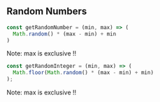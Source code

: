 ## Random Numbers

```js
const getRandomNumber = (min, max) => (
  Math.random() * (max - min) + min
)
```
Note: max is exclusive !!


```js
const getRandomInteger = (min, max) => (
  Math.floor(Math.random() * (max - min) + min)
);
```
Note: max is exclusive !!
